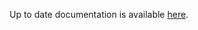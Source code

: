 <!-- DO NOT EDIT THIS FILE MANUALLY  -->
<!-- Please read the https://github.com/linuxserver/docker-rdesktop/blob/ubuntu-icewm/.github/CONTRIBUTING.md -->

Up to date documentation is available [here](https://github.com/linuxserver/docker-rdesktop/blob/master/README.md).
